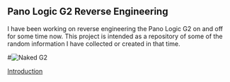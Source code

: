 ## Pano Logic G2 Reverse Engineering

I have been working on reverse engineering the Pano Logic G2 on and off for some time now. This project is intended as a repository of some of the random information I have collected or created in that time.

#![Naked G2](https://twj42.github.io/PanoLogicG2_ReverseEngineering/images/IMG_0739.JPG)

[Introduction](https://twj42.github.io/PanoLogicG2_ReverseEngineering/pages/intro.html)
